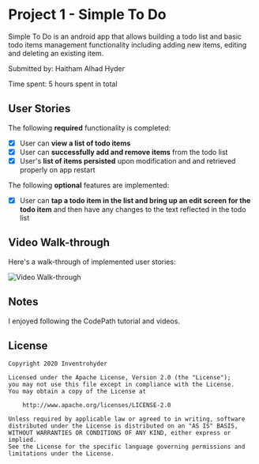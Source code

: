 # Project 1 - Simple To Do

Simple To Do is an android app that allows building a todo list and basic todo items management functionality including adding new items, editing and deleting an existing item.

Submitted by: Haitham Alhad Hyder

Time spent: 5 hours spent in total

## User Stories

The following **required** functionality is completed:

* [x] User can **view a list of todo items**
* [x] User can **successfully add and remove items** from the todo list
* [x] User's **list of items persisted** upon modification and and retrieved properly on app restart

The following **optional** features are implemented:

* [x] User can **tap a todo item in the list and bring up an edit screen for the todo item** and then have any changes to the text reflected in the todo list

## Video Walk-through

Here's a walk-through of implemented user stories:

<img src='simpleTodo_codePath.gif' title='Video Walk-through' width='' alt='Video Walk-through' />

## Notes

I enjoyed following the CodePath tutorial and videos.

## License

    Copyright 2020 Inventrohyder

    Licensed under the Apache License, Version 2.0 (the "License");
    you may not use this file except in compliance with the License.
    You may obtain a copy of the License at

        http://www.apache.org/licenses/LICENSE-2.0

    Unless required by applicable law or agreed to in writing, software
    distributed under the License is distributed on an "AS IS" BASIS,
    WITHOUT WARRANTIES OR CONDITIONS OF ANY KIND, either express or implied.
    See the License for the specific language governing permissions and
    limitations under the License.